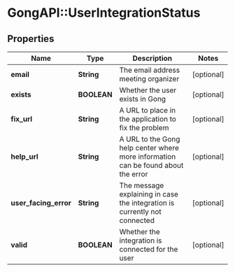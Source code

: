 # GongAPI::UserIntegrationStatus

## Properties
Name | Type | Description | Notes
------------ | ------------- | ------------- | -------------
**email** | **String** | The email address meeting organizer | [optional] 
**exists** | **BOOLEAN** | Whether the user exists in Gong | [optional] 
**fix_url** | **String** | A URL to place in the application to fix the problem | [optional] 
**help_url** | **String** | A URL to the Gong help center where more information can be found about the error | [optional] 
**user_facing_error** | **String** | The message explaining in case the integration is currently not connected | [optional] 
**valid** | **BOOLEAN** | Whether the integration is connected for the user | [optional] 

